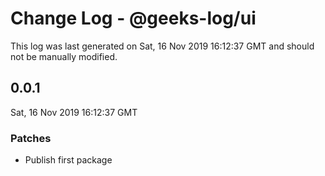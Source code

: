 # Change Log - @geeks-log/ui

This log was last generated on Sat, 16 Nov 2019 16:12:37 GMT and should not be manually modified.

## 0.0.1
Sat, 16 Nov 2019 16:12:37 GMT

### Patches

- Publish first package

